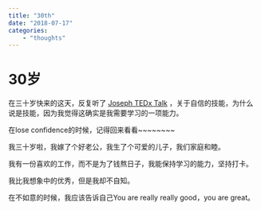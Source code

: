 ```yaml
---
title: "30th"
date: "2018-07-17"
categories: 
    - "thoughts"
---
```




# 30岁

在三十岁快来的这天，反复听了 [Joseph TEDx Talk](http://www.sohu.com/a/150795924_269136) ，关于自信的技能，为什么说是技能，因为我觉得这确实是我需要学习的一项能力。

在lose confidence的时候，记得回来看看~~~~~~~~

我三十岁啦，我嫁了个好老公，我生了个可爱的儿子，我们家庭和睦。

我有一份喜欢的工作，而不是为了钱熬日子，我能保持学习的能力，坚持打卡。

我比我想象中的优秀，但是我却不自知。

在不如意的时候，我应该告诉自己You are really really good，you are great。